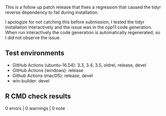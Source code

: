 This is a follow up patch release that fixes a regression that caused the tidyr
reverse dependency to fail during installation.

I apologize for not catching this before submission, I tested the tidyr
installation interactively and the issue was in the cpp11 code generation. When
run interactively the code generation is automatically regenerated, so I did
not observe the issue.

## Test environments

* GitHub Actions (ubuntu-16.04): 3.3, 3.4, 3.5, oldrel, release, devel
* GitHub Actions (windows): release
* Github Actions (macOS): release, devel
* win-builder: devel

## R CMD check results

0 errors | 0 warnings | 0 note
